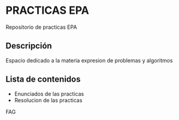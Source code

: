 # PRACTICAS EPA
Repositorio de practicas EPA
## Descripción
Espacio dedicado a la materia expresion de problemas y algoritmos
## Lista de contenidos
- Enunciados de las practicas
- Resolucion de las practicas

FAG
